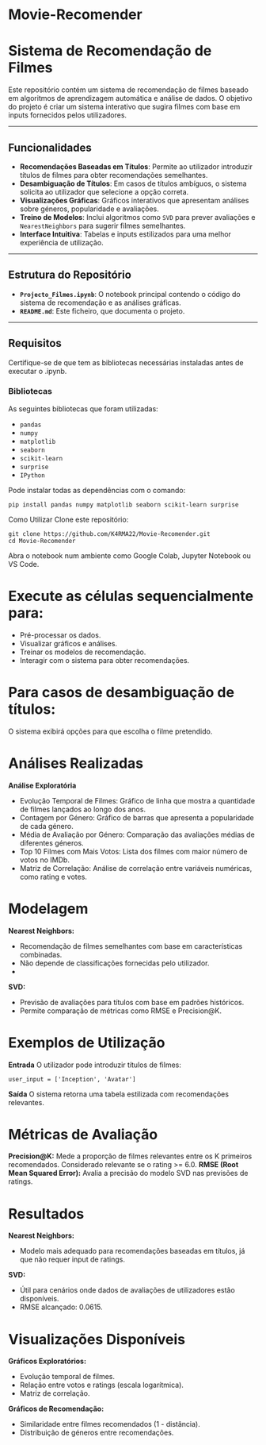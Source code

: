# Movie-Recomender
# Sistema de Recomendação de Filmes

Este repositório contém um sistema de recomendação de filmes baseado em algoritmos de aprendizagem automática e análise de dados. O objetivo do projeto é criar um sistema interativo que sugira filmes com base em inputs fornecidos pelos utilizadores.

---

## Funcionalidades

- **Recomendações Baseadas em Títulos**: Permite ao utilizador introduzir títulos de filmes para obter recomendações semelhantes.
- **Desambiguação de Títulos**: Em casos de títulos ambíguos, o sistema solicita ao utilizador que selecione a opção correta.
- **Visualizações Gráficas**: Gráficos interativos que apresentam análises sobre géneros, popularidade e avaliações.
- **Treino de Modelos**: Inclui algoritmos como `SVD` para prever avaliações e `NearestNeighbors` para sugerir filmes semelhantes.
- **Interface Intuitiva**: Tabelas e inputs estilizados para uma melhor experiência de utilização.

---

## Estrutura do Repositório

- **`Projecto_Filmes.ipynb`**: O notebook principal contendo o código do sistema de recomendação e as análises gráficas.
- **`README.md`**: Este ficheiro, que documenta o projeto.

---

## Requisitos

Certifique-se de que tem as bibliotecas necessárias instaladas antes de executar o .ipynb.

### Bibliotecas

As seguintes bibliotecas que foram utilizadas:
- `pandas`
- `numpy`
- `matplotlib`
- `seaborn`
- `scikit-learn`
- `surprise`
- `IPython`

Pode instalar todas as dependências com o comando:
```
pip install pandas numpy matplotlib seaborn scikit-learn surprise
```

Como Utilizar
Clone este repositório:
```
git clone https://github.com/K4RMA22/Movie-Recomender.git
cd Movie-Recomender
```
Abra o notebook num ambiente como Google Colab, Jupyter Notebook ou VS Code.

# Execute as células sequencialmente para:

- Pré-processar os dados.
- Visualizar gráficos e análises.
- Treinar os modelos de recomendação.
- Interagir com o sistema para obter recomendações.

# Para casos de desambiguação de títulos:

O sistema exibirá opções para que escolha o filme pretendido.

# Análises Realizadas
**Análise Exploratória**
- Evolução Temporal de Filmes: Gráfico de linha que mostra a quantidade de filmes lançados ao longo dos anos.
- Contagem por Género: Gráfico de barras que apresenta a popularidade de cada género.
- Média de Avaliação por Género: Comparação das avaliações médias de diferentes géneros.
- Top 10 Filmes com Mais Votos: Lista dos filmes com maior número de votos no IMDb.
- Matriz de Correlação: Análise de correlação entre variáveis numéricas, como rating e votes.
# Modelagem
**Nearest Neighbors:**
- Recomendação de filmes semelhantes com base em características combinadas.
- Não depende de classificações fornecidas pelo utilizador.
- 
**SVD:**
- Previsão de avaliações para títulos com base em padrões históricos.
- Permite comparação de métricas como RMSE e Precision@K.

# Exemplos de Utilização
**Entrada**
O utilizador pode introduzir títulos de filmes:

```
user_input = ['Inception', 'Avatar']
```
**Saída**
O sistema retorna uma tabela estilizada com recomendações relevantes.


# Métricas de Avaliação
**Precision@K:**
Mede a proporção de filmes relevantes entre os K primeiros recomendados.
Considerado relevante se o rating >= 6.0.
**RMSE (Root Mean Squared Error):**
Avalia a precisão do modelo SVD nas previsões de ratings.


# Resultados
**Nearest Neighbors:**
- Modelo mais adequado para recomendações baseadas em títulos, já que não requer input de ratings.
  
**SVD:**
- Útil para cenários onde dados de avaliações de utilizadores estão disponíveis.
- RMSE alcançado: 0.0615.

# Visualizações Disponíveis
**Gráficos Exploratórios:**
- Evolução temporal de filmes.
- Relação entre votos e ratings (escala logarítmica).
- Matriz de correlação.

**Gráficos de Recomendação:**
- Similaridade entre filmes recomendados (1 - distância).
- Distribuição de géneros entre recomendações.
